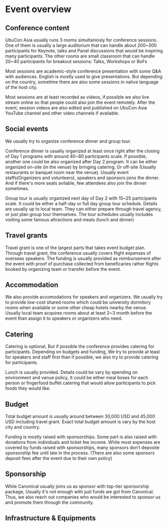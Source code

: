 # Event overview

## Conference content

UbuCon Asia usually runs 3 rooms simultaniosly for conference sessions. One of them is usually a large auditorium that can handle about 200~300 participants for Keynote,  talks and Panel discussions that would be inspiring many participants. The other rooms are small classroom that can handle 20~40 participants for breakout sessions: Talks, Workshops or BoFs 

Most sessions are academic-style conference presentation with some Q&A with audiences. English is mostly used to give presentations. But depending on the country, sometime there are also some sessions in native language of the host city. 

Most sessions are at least recorded as videos, if possible we also live stream online so that people could also join the event remotely. After the event, session videos are also edited and published on UbuCon Asia YouTube channel and other video channels if available.

## Social events
We usually try to organize conference dinner and group tour.

Conference dinner is usually organized at least once right after the closing of Day 1 programs with around 40~80 participants scale. If possible, another one could be also organized after Day 2 program. It can be either organized on-site (in the venue) by bringing catering, Or off-site (Usually restaurants or banquet room near the venue). Usually event staffs(Organizers and volunteers), speakers and sponsors joins the dinner. And if there's more seats avilable, few attendees also join the dinner sometimes.

Group tour is usually organized next day of Day 2 with 15~25 participants scale. It could be either a half-day or full day group tour schedule. Details are usually up to local team. They can either prepare through travel agency, or just plan group tour themselves. The tour schedules usually includes visiting some famous attractions and meals (lunch and dinner)


## Travel grants

Travel grant is one of the largest parts that takes event budget plan. Through travel grant, the conference usually covers flight expenses of overseas speakers. The funding is usually provided as reimbursement after the event with proof of purchase collected from beneficaries rather flights booked by organizing team or transfer before the event.

## Accommodation

We also provide accomodations for speakers and organizers. We usually try to provide low-cost shared rooms which could be university dormitory rooms when available or some other cheap hotels nearby the venue. Usually local team acquires rooms about at least 2~3 month before the event than assign it to speakers or organizers who need.

## Catering

Catering is optional, But if possible the conference provides catering for participants. Depending on budgets and funding, We try to provide at least for speakers and staff first than if possible, we also try to provide catering for participants.

Lunch is usually provided. Details could be vary by epending on environment and venue policy, It could be either meal boxes for each person or fingerfood buffet catering that would allow participants to pick foods they would like.
## Budget
Total budget amount is usually around between 30,000 USD and 45,000 USD including travel grant. Exact total budget amount is vary by the host city and country.

Funding is mostly raised with sponsorships. Some part is also raised with donations from individuals and ticket fee income. While most expenses are covered by funds raised with sponsorships, many sponsors don’t deposite sponsorship fee until late in the process. (There are also some sponsors deposit fees after the event due to their own policy)
## Sponsorship
While Canonical usually joins us as sponsor with top-tier sponsorship package, Usually it's not enough with just funds we got from Canonical. Thus, we also reach out companies who would be interested to sponsor us and promote them through the community.

## Infrastructure & Equipments